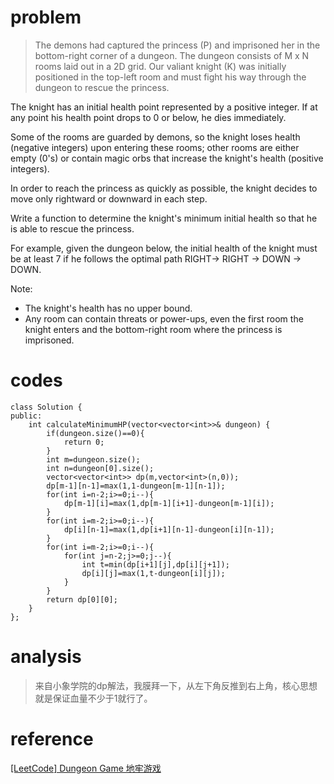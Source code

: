 # problem
>The demons had captured the princess (P) and imprisoned her in the bottom-right corner of a dungeon. The dungeon consists of M x N rooms laid out in a 2D grid. Our valiant knight (K) was initially positioned in the top-left room and must fight his way through the dungeon to rescue the princess.

The knight has an initial health point represented by a positive integer. If at any point his health point drops to 0 or below, he dies immediately.

Some of the rooms are guarded by demons, so the knight loses health (negative integers) upon entering these rooms; other rooms are either empty (0's) or contain magic orbs that increase the knight's health (positive integers).

In order to reach the princess as quickly as possible, the knight decides to move only rightward or downward in each step.

Write a function to determine the knight's minimum initial health so that he is able to rescue the princess.

For example, given the dungeon below, the initial health of the knight must be at least 7 if he follows the optimal path RIGHT-> RIGHT -> DOWN -> DOWN.

Note:

- The knight's health has no upper bound.
- Any room can contain threats or power-ups, even the first room the knight enters and the bottom-right room where the princess is imprisoned.

# codes

```
class Solution {
public:
    int calculateMinimumHP(vector<vector<int>>& dungeon) {
        if(dungeon.size()==0){
            return 0;
        }
        int m=dungeon.size();
        int n=dungeon[0].size();
        vector<vector<int>> dp(m,vector<int>(n,0));
        dp[m-1][n-1]=max(1,1-dungeon[m-1][n-1]);
        for(int i=n-2;i>=0;i--){
            dp[m-1][i]=max(1,dp[m-1][i+1]-dungeon[m-1][i]);
        }
        for(int i=m-2;i>=0;i--){
            dp[i][n-1]=max(1,dp[i+1][n-1]-dungeon[i][n-1]);
        }
        for(int i=m-2;i>=0;i--){
            for(int j=n-2;j>=0;j--){
                int t=min(dp[i+1][j],dp[i][j+1]);
                dp[i][j]=max(1,t-dungeon[i][j]);
            }
        }
        return dp[0][0];
    }
};
```

# analysis
>来自小象学院的dp解法，我膜拜一下，从左下角反推到右上角，核心思想就是保证血量不少于1就行了。


# reference

[[LeetCode] Dungeon Game 地牢游戏][1]

[1]: http://www.cnblogs.com/grandyang/p/4233035.html